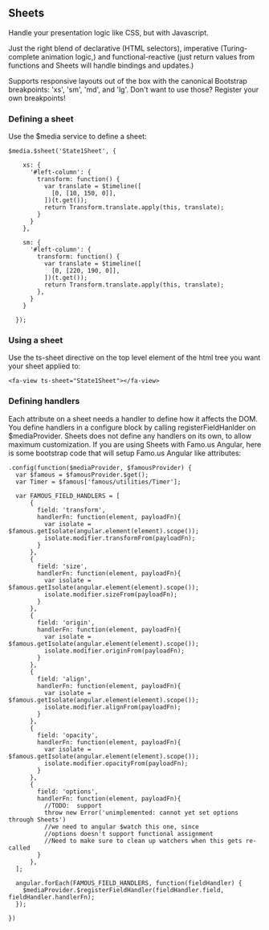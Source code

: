 ## Sheets

Handle your presentation logic like CSS, but with Javascript.

Just the right blend of declarative (HTML selectors), imperative (Turing-complete animation logic,) and functional-reactive (just return values from functions and Sheets will handle bindings and updates.)

Supports responsive layouts out of the box with the canonical Bootstrap breakpoints: 'xs', 'sm', 'md', and 'lg'.  Don't want to use those?  Register your own breakpoints!

### Defining a sheet

Use the $media service to define a sheet:

```
$media.$sheet('State1Sheet', {

    xs: {
      '#left-column': {
        transform: function() {
          var translate = $timeline([
            [0, [10, 150, 0]],
          ])(t.get());
          return Transform.translate.apply(this, translate);
        }
      }
    },
    
    sm: {
      '#left-column': {
        transform: function() {
          var translate = $timeline([
            [0, [220, 190, 0]],
          ])(t.get());
          return Transform.translate.apply(this, translate);
        },
      }
    }
    
  });
```

### Using a sheet

Use the ts-sheet directive on the top level element of the html tree you want your sheet applied to:

```
<fa-view ts-sheet="State1Sheet"></fa-view>
```

### Defining handlers

Each attribute on a sheet needs a handler to define how it affects the DOM. You define handlers in a configure block by calling registerFieldHanlder on $mediaProvider. Sheets does not define any handlers on its own, to allow maximum customization. If you are using Sheets with Famo.us Angular, here is some bootstrap code that will setup Famo.us Angular like attributes:

```
.config(function($mediaProvider, $famousProvider) {
  var $famous = $famousProvider.$get();
  var Timer = $famous['famous/utilities/Timer'];

  var FAMOUS_FIELD_HANDLERS = [
      {
        field: 'transform',
        handlerFn: function(element, payloadFn){
          var isolate = $famous.getIsolate(angular.element(element).scope());
          isolate.modifier.transformFrom(payloadFn);
        }
      },
      {
        field: 'size',
        handlerFn: function(element, payloadFn){
          var isolate = $famous.getIsolate(angular.element(element).scope());
          isolate.modifier.sizeFrom(payloadFn);
        }
      },
      {
        field: 'origin',
        handlerFn: function(element, payloadFn){
          var isolate = $famous.getIsolate(angular.element(element).scope());
          isolate.modifier.originFrom(payloadFn);
        }
      },
      {
        field: 'align',
        handlerFn: function(element, payloadFn){
          var isolate = $famous.getIsolate(angular.element(element).scope());
          isolate.modifier.alignFrom(payloadFn);
        }
      },
      {
        field: 'opacity',
        handlerFn: function(element, payloadFn){
          var isolate = $famous.getIsolate(angular.element(element).scope());
          isolate.modifier.opacityFrom(payloadFn);
        }
      },
      {
        field: 'options',
        handlerFn: function(element, payloadFn){
          //TODO:  support
          throw new Error('unimplemented: cannot yet set options through Sheets')
          //we need to angular $watch this one, since
          //options doesn't support functional assignment
          //Need to make sure to clean up watchers when this gets re-called
        }
      },
  ];

  angular.forEach(FAMOUS_FIELD_HANDLERS, function(fieldHandler) {
    $mediaProvider.$registerFieldHandler(fieldHandler.field, fieldHandler.handlerFn);
  });

})
```